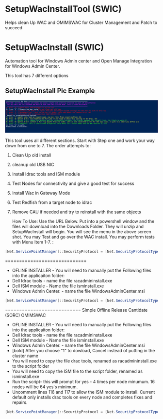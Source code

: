 # SetupWacInstallTool (SWIC)
Helps clean Up WAC and OMIMSWAC for Cluster Management and Patch to succeed

# SetupWacInstall (SWIC)

Automation tool for Windows Admin center and Open Manage Integration for Windows Admin Center.

This tool has 7 different options

## SetupWacInstall Pic Example
![Image](https://raw.githubusercontent.com/Louisjreeves/SetupWacInstall/main/SetupWacInstall.jpg)

 
This tool uses all different sections. Start with Step one and work your way down from one to 7. The order attempts to: 
1. Clean Up old install 
2. cleanup old USB NIC
3. Install Idrac tools and ISM module
4. Test Nodes for connectivity and give a good test for success
5. Install Wac in Gateway Mode
6. Test Redfish from a target node to idrac
7. Remove CAU if needed and try to reinstall with the same objects
  
   

    
   How To Use: 
 Use the URL Below. Put into a powershell window and the files will download into the Downloads Folder. They will unzip and SetupWacInstall will begin. You will 
 see the menu in the above screen shot. You may Test and go over the WAC install. You may perform tests with Menu Item 1-7. :
```Powershell
[Net.ServicePointManager]::SecurityProtocol = [Net.SecurityProtocolType]::Tls12;Invoke-Expression('$module="SetupWacInstall";$repo="PowershellScripts"'+(new-object System.net.webclient).DownloadString('https://raw.githubusercontent.com/Louisjreeves/SetupWacInstall/main/ExpandAndSetupCORP.ps1'));Invoke-SetupWacInstall
```

 =============================
 * OFLINE INSTALLER - You will need to manually put the Following files into the applicaiton folder: 
 * Dell Idrac tools - name the file racadmininstall.exe
 * Dell ISM module - Name the file isminstall.exe
 * Windows Admin Center. - name the file WindowsAdminCenter.msi
 
 ```Powershell
[Net.ServicePointManager]::SecurityProtocol = [Net.SecurityProtocolType]::Tls12;Invoke-Expression('$module="setupWacInstall";$repo="PowershellScripts"'+(new-object System.net.webclient).DownloadString('https://raw.githubusercontent.com/Louisjreeves/SetupWacInstall/main/ExpandOfflineWacInstall.ps1'));Invoke-OfflineWacInstall
```
===========================
Simple Offline Release Cantidate (SORC) OMIMSWAC
 * OFLINE INSTALLER - You will need to manually put the Following files into the applicaiton folder: 
 * Dell Idrac tools - name the file racadmininstall.exe
 * Dell ISM module - Name the file isminstall.exe
 * Windows Admin Center. - name the file WindowsAdminCenter.msi
 * [bold] After you choose "1" to dowload, Cancel instead of putting in the cluster name
 * You will need to copy the file drac tools, renamed as racadmininstall.exe to the script folder
 * You will need to copy the ISM file to the script folder, renamed as isminstall.exe
 * Run the script- this will prompt for yes - 4 times per node minumum. 16 nodes will be 64 yes's minimum.
 * Uncomment lines 116 and 117 to allow the ISM module to install. Current default only installs drac tools on every node and completes fixes and repairs. 

```Powershell
[Net.ServicePointManager]::SecurityProtocol = [Net.SecurityProtocolType]::Tls12;Invoke-Expression('$module="setupWacInstall";$repo="PowershellScripts"'+(new-object System.net.webclient).DownloadString('https://raw.githubusercontent.com/Louisjreeves/SetupWacInstall/main/ExpandSImplePreRequisites.ps1'));Invoke-RCSimplePreRequsites
```
 
